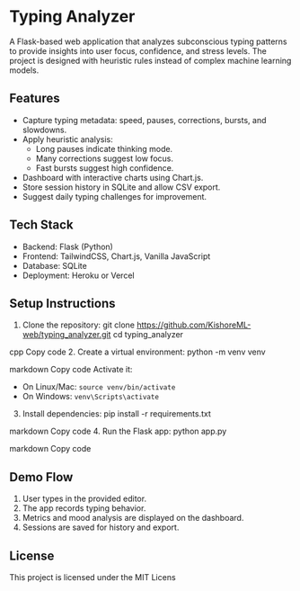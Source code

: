 # Typing Analyzer

A Flask-based web application that analyzes subconscious typing patterns to provide insights into user focus, confidence, and stress levels. The project is designed with heuristic rules instead of complex machine learning models.

## Features
- Capture typing metadata: speed, pauses, corrections, bursts, and slowdowns.
- Apply heuristic analysis:
  - Long pauses indicate thinking mode.
  - Many corrections suggest low focus.
  - Fast bursts suggest high confidence.
- Dashboard with interactive charts using Chart.js.
- Store session history in SQLite and allow CSV export.
- Suggest daily typing challenges for improvement.

## Tech Stack
- Backend: Flask (Python)
- Frontend: TailwindCSS, Chart.js, Vanilla JavaScript
- Database: SQLite
- Deployment: Heroku or Vercel

## Setup Instructions
1. Clone the repository:
git clone https://github.com/KishoreML-web/typing_analyzer.git
cd typing_analyzer

cpp
Copy code
2. Create a virtual environment:
python -m venv venv

markdown
Copy code
Activate it:
- On Linux/Mac: `source venv/bin/activate`
- On Windows: `venv\Scripts\activate`
3. Install dependencies:
pip install -r requirements.txt

markdown
Copy code
4. Run the Flask app:
python app.py

markdown
Copy code

## Demo Flow
1. User types in the provided editor.
2. The app records typing behavior.
3. Metrics and mood analysis are displayed on the dashboard.
4. Sessions are saved for history and export.

## License
This project is licensed under the MIT Licens
